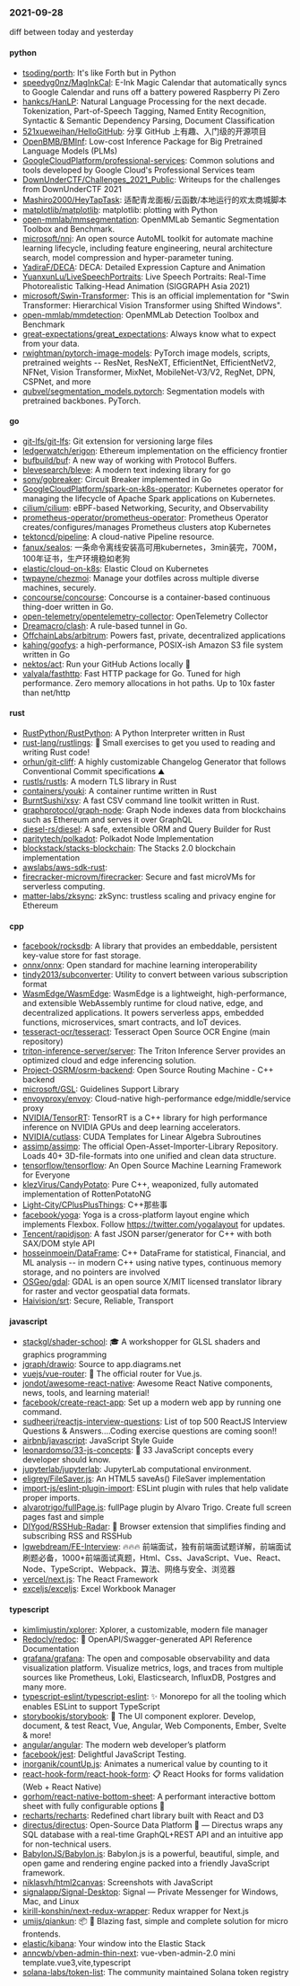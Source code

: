 ### 2021-09-28
diff between today and yesterday

#### python
* [tsoding/porth](https://github.com/tsoding/porth): It's like Forth but in Python
* [speedyg0nz/MagInkCal](https://github.com/speedyg0nz/MagInkCal): E-Ink Magic Calendar that automatically syncs to Google Calendar and runs off a battery powered Raspberry Pi Zero
* [hankcs/HanLP](https://github.com/hankcs/HanLP): Natural Language Processing for the next decade. Tokenization, Part-of-Speech Tagging, Named Entity Recognition, Syntactic & Semantic Dependency Parsing, Document Classification
* [521xueweihan/HelloGitHub](https://github.com/521xueweihan/HelloGitHub): 分享 GitHub 上有趣、入门级的开源项目
* [OpenBMB/BMInf](https://github.com/OpenBMB/BMInf): Low-cost Inference Package for Big Pretrained Language Models (PLMs)
* [GoogleCloudPlatform/professional-services](https://github.com/GoogleCloudPlatform/professional-services): Common solutions and tools developed by Google Cloud's Professional Services team
* [DownUnderCTF/Challenges_2021_Public](https://github.com/DownUnderCTF/Challenges_2021_Public): Writeups for the challenges from DownUnderCTF 2021
* [Mashiro2000/HeyTapTask](https://github.com/Mashiro2000/HeyTapTask): 适配青龙面板/云函数/本地运行的欢太商城脚本
* [matplotlib/matplotlib](https://github.com/matplotlib/matplotlib): matplotlib: plotting with Python
* [open-mmlab/mmsegmentation](https://github.com/open-mmlab/mmsegmentation): OpenMMLab Semantic Segmentation Toolbox and Benchmark.
* [microsoft/nni](https://github.com/microsoft/nni): An open source AutoML toolkit for automate machine learning lifecycle, including feature engineering, neural architecture search, model compression and hyper-parameter tuning.
* [YadiraF/DECA](https://github.com/YadiraF/DECA): DECA: Detailed Expression Capture and Animation
* [YuanxunLu/LiveSpeechPortraits](https://github.com/YuanxunLu/LiveSpeechPortraits): Live Speech Portraits: Real-Time Photorealistic Talking-Head Animation (SIGGRAPH Asia 2021)
* [microsoft/Swin-Transformer](https://github.com/microsoft/Swin-Transformer): This is an official implementation for "Swin Transformer: Hierarchical Vision Transformer using Shifted Windows".
* [open-mmlab/mmdetection](https://github.com/open-mmlab/mmdetection): OpenMMLab Detection Toolbox and Benchmark
* [great-expectations/great_expectations](https://github.com/great-expectations/great_expectations): Always know what to expect from your data.
* [rwightman/pytorch-image-models](https://github.com/rwightman/pytorch-image-models): PyTorch image models, scripts, pretrained weights -- ResNet, ResNeXT, EfficientNet, EfficientNetV2, NFNet, Vision Transformer, MixNet, MobileNet-V3/V2, RegNet, DPN, CSPNet, and more
* [qubvel/segmentation_models.pytorch](https://github.com/qubvel/segmentation_models.pytorch): Segmentation models with pretrained backbones. PyTorch.

#### go
* [git-lfs/git-lfs](https://github.com/git-lfs/git-lfs): Git extension for versioning large files
* [ledgerwatch/erigon](https://github.com/ledgerwatch/erigon): Ethereum implementation on the efficiency frontier
* [bufbuild/buf](https://github.com/bufbuild/buf): A new way of working with Protocol Buffers.
* [blevesearch/bleve](https://github.com/blevesearch/bleve): A modern text indexing library for go
* [sony/gobreaker](https://github.com/sony/gobreaker): Circuit Breaker implemented in Go
* [GoogleCloudPlatform/spark-on-k8s-operator](https://github.com/GoogleCloudPlatform/spark-on-k8s-operator): Kubernetes operator for managing the lifecycle of Apache Spark applications on Kubernetes.
* [cilium/cilium](https://github.com/cilium/cilium): eBPF-based Networking, Security, and Observability
* [prometheus-operator/prometheus-operator](https://github.com/prometheus-operator/prometheus-operator): Prometheus Operator creates/configures/manages Prometheus clusters atop Kubernetes
* [tektoncd/pipeline](https://github.com/tektoncd/pipeline): A cloud-native Pipeline resource.
* [fanux/sealos](https://github.com/fanux/sealos): 一条命令离线安装高可用kubernetes，3min装完，700M，100年证书，生产环境稳如老狗
* [elastic/cloud-on-k8s](https://github.com/elastic/cloud-on-k8s): Elastic Cloud on Kubernetes
* [twpayne/chezmoi](https://github.com/twpayne/chezmoi): Manage your dotfiles across multiple diverse machines, securely.
* [concourse/concourse](https://github.com/concourse/concourse): Concourse is a container-based continuous thing-doer written in Go.
* [open-telemetry/opentelemetry-collector](https://github.com/open-telemetry/opentelemetry-collector): OpenTelemetry Collector
* [Dreamacro/clash](https://github.com/Dreamacro/clash): A rule-based tunnel in Go.
* [OffchainLabs/arbitrum](https://github.com/OffchainLabs/arbitrum): Powers fast, private, decentralized applications
* [kahing/goofys](https://github.com/kahing/goofys): a high-performance, POSIX-ish Amazon S3 file system written in Go
* [nektos/act](https://github.com/nektos/act): Run your GitHub Actions locally 🚀
* [valyala/fasthttp](https://github.com/valyala/fasthttp): Fast HTTP package for Go. Tuned for high performance. Zero memory allocations in hot paths. Up to 10x faster than net/http

#### rust
* [RustPython/RustPython](https://github.com/RustPython/RustPython): A Python Interpreter written in Rust
* [rust-lang/rustlings](https://github.com/rust-lang/rustlings): 🦀 Small exercises to get you used to reading and writing Rust code!
* [orhun/git-cliff](https://github.com/orhun/git-cliff): A highly customizable Changelog Generator that follows Conventional Commit specifications ⛰️
* [rustls/rustls](https://github.com/rustls/rustls): A modern TLS library in Rust
* [containers/youki](https://github.com/containers/youki): A container runtime written in Rust
* [BurntSushi/xsv](https://github.com/BurntSushi/xsv): A fast CSV command line toolkit written in Rust.
* [graphprotocol/graph-node](https://github.com/graphprotocol/graph-node): Graph Node indexes data from blockchains such as Ethereum and serves it over GraphQL
* [diesel-rs/diesel](https://github.com/diesel-rs/diesel): A safe, extensible ORM and Query Builder for Rust
* [paritytech/polkadot](https://github.com/paritytech/polkadot): Polkadot Node Implementation
* [blockstack/stacks-blockchain](https://github.com/blockstack/stacks-blockchain): The Stacks 2.0 blockchain implementation
* [awslabs/aws-sdk-rust](https://github.com/awslabs/aws-sdk-rust): 
* [firecracker-microvm/firecracker](https://github.com/firecracker-microvm/firecracker): Secure and fast microVMs for serverless computing.
* [matter-labs/zksync](https://github.com/matter-labs/zksync): zkSync: trustless scaling and privacy engine for Ethereum

#### cpp
* [facebook/rocksdb](https://github.com/facebook/rocksdb): A library that provides an embeddable, persistent key-value store for fast storage.
* [onnx/onnx](https://github.com/onnx/onnx): Open standard for machine learning interoperability
* [tindy2013/subconverter](https://github.com/tindy2013/subconverter): Utility to convert between various subscription format
* [WasmEdge/WasmEdge](https://github.com/WasmEdge/WasmEdge): WasmEdge is a lightweight, high-performance, and extensible WebAssembly runtime for cloud native, edge, and decentralized applications. It powers serverless apps, embedded functions, microservices, smart contracts, and IoT devices.
* [tesseract-ocr/tesseract](https://github.com/tesseract-ocr/tesseract): Tesseract Open Source OCR Engine (main repository)
* [triton-inference-server/server](https://github.com/triton-inference-server/server): The Triton Inference Server provides an optimized cloud and edge inferencing solution.
* [Project-OSRM/osrm-backend](https://github.com/Project-OSRM/osrm-backend): Open Source Routing Machine - C++ backend
* [microsoft/GSL](https://github.com/microsoft/GSL): Guidelines Support Library
* [envoyproxy/envoy](https://github.com/envoyproxy/envoy): Cloud-native high-performance edge/middle/service proxy
* [NVIDIA/TensorRT](https://github.com/NVIDIA/TensorRT): TensorRT is a C++ library for high performance inference on NVIDIA GPUs and deep learning accelerators.
* [NVIDIA/cutlass](https://github.com/NVIDIA/cutlass): CUDA Templates for Linear Algebra Subroutines
* [assimp/assimp](https://github.com/assimp/assimp): The official Open-Asset-Importer-Library Repository. Loads 40+ 3D-file-formats into one unified and clean data structure.
* [tensorflow/tensorflow](https://github.com/tensorflow/tensorflow): An Open Source Machine Learning Framework for Everyone
* [klezVirus/CandyPotato](https://github.com/klezVirus/CandyPotato): Pure C++, weaponized, fully automated implementation of RottenPotatoNG
* [Light-City/CPlusPlusThings](https://github.com/Light-City/CPlusPlusThings): C++那些事
* [facebook/yoga](https://github.com/facebook/yoga): Yoga is a cross-platform layout engine which implements Flexbox. Follow https://twitter.com/yogalayout for updates.
* [Tencent/rapidjson](https://github.com/Tencent/rapidjson): A fast JSON parser/generator for C++ with both SAX/DOM style API
* [hosseinmoein/DataFrame](https://github.com/hosseinmoein/DataFrame): C++ DataFrame for statistical, Financial, and ML analysis -- in modern C++ using native types, continuous memory storage, and no pointers are involved
* [OSGeo/gdal](https://github.com/OSGeo/gdal): GDAL is an open source X/MIT licensed translator library for raster and vector geospatial data formats.
* [Haivision/srt](https://github.com/Haivision/srt): Secure, Reliable, Transport

#### javascript
* [stackgl/shader-school](https://github.com/stackgl/shader-school): 🎓 A workshopper for GLSL shaders and graphics programming
* [jgraph/drawio](https://github.com/jgraph/drawio): Source to app.diagrams.net
* [vuejs/vue-router](https://github.com/vuejs/vue-router): 🚦 The official router for Vue.js.
* [jondot/awesome-react-native](https://github.com/jondot/awesome-react-native): Awesome React Native components, news, tools, and learning material!
* [facebook/create-react-app](https://github.com/facebook/create-react-app): Set up a modern web app by running one command.
* [sudheerj/reactjs-interview-questions](https://github.com/sudheerj/reactjs-interview-questions): List of top 500 ReactJS Interview Questions & Answers....Coding exercise questions are coming soon!!
* [airbnb/javascript](https://github.com/airbnb/javascript): JavaScript Style Guide
* [leonardomso/33-js-concepts](https://github.com/leonardomso/33-js-concepts): 📜 33 JavaScript concepts every developer should know.
* [jupyterlab/jupyterlab](https://github.com/jupyterlab/jupyterlab): JupyterLab computational environment.
* [eligrey/FileSaver.js](https://github.com/eligrey/FileSaver.js): An HTML5 saveAs() FileSaver implementation
* [import-js/eslint-plugin-import](https://github.com/import-js/eslint-plugin-import): ESLint plugin with rules that help validate proper imports.
* [alvarotrigo/fullPage.js](https://github.com/alvarotrigo/fullPage.js): fullPage plugin by Alvaro Trigo. Create full screen pages fast and simple
* [DIYgod/RSSHub-Radar](https://github.com/DIYgod/RSSHub-Radar): 🍰 Browser extension that simplifies finding and subscribing RSS and RSSHub
* [lgwebdream/FE-Interview](https://github.com/lgwebdream/FE-Interview): 🔥🔥🔥 前端面试，独有前端面试题详解，前端面试刷题必备，1000+前端面试真题，Html、Css、JavaScript、Vue、React、Node、TypeScript、Webpack、算法、网络与安全、浏览器
* [vercel/next.js](https://github.com/vercel/next.js): The React Framework
* [exceljs/exceljs](https://github.com/exceljs/exceljs): Excel Workbook Manager

#### typescript
* [kimlimjustin/xplorer](https://github.com/kimlimjustin/xplorer): Xplorer, a customizable, modern file manager
* [Redocly/redoc](https://github.com/Redocly/redoc): 📘 OpenAPI/Swagger-generated API Reference Documentation
* [grafana/grafana](https://github.com/grafana/grafana): The open and composable observability and data visualization platform. Visualize metrics, logs, and traces from multiple sources like Prometheus, Loki, Elasticsearch, InfluxDB, Postgres and many more.
* [typescript-eslint/typescript-eslint](https://github.com/typescript-eslint/typescript-eslint): ✨ Monorepo for all the tooling which enables ESLint to support TypeScript
* [storybookjs/storybook](https://github.com/storybookjs/storybook): 📓 The UI component explorer. Develop, document, & test React, Vue, Angular, Web Components, Ember, Svelte & more!
* [angular/angular](https://github.com/angular/angular): The modern web developer’s platform
* [facebook/jest](https://github.com/facebook/jest): Delightful JavaScript Testing.
* [inorganik/countUp.js](https://github.com/inorganik/countUp.js): Animates a numerical value by counting to it
* [react-hook-form/react-hook-form](https://github.com/react-hook-form/react-hook-form): 📋 React Hooks for forms validation (Web + React Native)
* [gorhom/react-native-bottom-sheet](https://github.com/gorhom/react-native-bottom-sheet): A performant interactive bottom sheet with fully configurable options 🚀
* [recharts/recharts](https://github.com/recharts/recharts): Redefined chart library built with React and D3
* [directus/directus](https://github.com/directus/directus): Open-Source Data Platform 🐰 — Directus wraps any SQL database with a real-time GraphQL+REST API and an intuitive app for non-technical users.
* [BabylonJS/Babylon.js](https://github.com/BabylonJS/Babylon.js): Babylon.js is a powerful, beautiful, simple, and open game and rendering engine packed into a friendly JavaScript framework.
* [niklasvh/html2canvas](https://github.com/niklasvh/html2canvas): Screenshots with JavaScript
* [signalapp/Signal-Desktop](https://github.com/signalapp/Signal-Desktop): Signal — Private Messenger for Windows, Mac, and Linux
* [kirill-konshin/next-redux-wrapper](https://github.com/kirill-konshin/next-redux-wrapper): Redux wrapper for Next.js
* [umijs/qiankun](https://github.com/umijs/qiankun): 📦 🚀 Blazing fast, simple and complete solution for micro frontends.
* [elastic/kibana](https://github.com/elastic/kibana): Your window into the Elastic Stack
* [anncwb/vben-admin-thin-next](https://github.com/anncwb/vben-admin-thin-next): vue-vben-admin-2.0 mini template.vue3,vite,typescript
* [solana-labs/token-list](https://github.com/solana-labs/token-list): The community maintained Solana token registry

